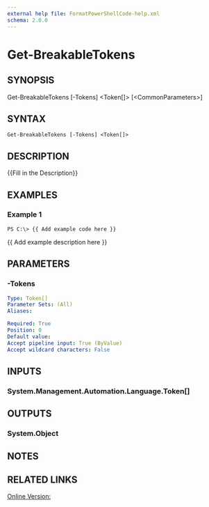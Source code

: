 ```yaml
---
external help file: FormatPowerShellCode-help.xml
schema: 2.0.0
---
```


# Get-BreakableTokens
## SYNOPSIS
Get-BreakableTokens \[-Tokens\] \<Token\[\]\> \[\<CommonParameters\>\]

## SYNTAX

```
Get-BreakableTokens [-Tokens] <Token[]>
```

## DESCRIPTION
{{Fill in the Description}}

## EXAMPLES

### Example 1
```
PS C:\> {{ Add example code here }}
```

{{ Add example description here }}

## PARAMETERS

### -Tokens
```yaml
Type: Token[]
Parameter Sets: (All)
Aliases: 

Required: True
Position: 0
Default value: 
Accept pipeline input: True (ByValue)
Accept wildcard characters: False
```

## INPUTS

### System.Management.Automation.Language.Token[]


## OUTPUTS

### System.Object

## NOTES

## RELATED LINKS

[Online Version:]()


